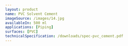 ```yaml
---
layout: product
name: PVC Solvent Cement
imageSource: /images/14.jpg
availableIn: 500 ml
applications: [Piping]
surfaces: [PVC]
technicalSpecification: /downloads/spec-pvc_cement.pdf
---
```


